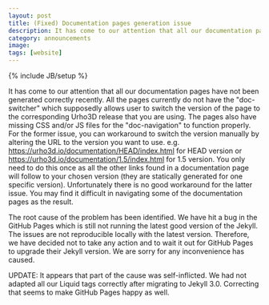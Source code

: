 ```yaml
---
layout: post
title: (Fixed) Documentation pages generation issue
description: It has come to our attention that all our documentation pages have not been generated correctly recently.
category: announcements
image:
tags: [website]
---
```

{% include JB/setup %}

It has come to our attention that all our documentation pages have not been generated correctly recently. All the pages currently do not have the "doc-switcher" which supposedly allows user to switch the version of the page to the corresponding Urho3D release that you are using. The pages also have missing CSS and/or JS files for the "doc-navigation" to function properly. For the former issue, you can workaround to switch the version manually by altering the URL to the version you want to use. e.g. https://urho3d.io/documentation/HEAD/index.html for HEAD version or https://urho3d.io/documentation/1.5/index.html for 1.5 version. You only need to do this once as all the other links found in a documentation page will follow to your chosen version (they are statically generated for one specific version). Unfortunately there is no good workaround for the latter issue. You may find it difficult in navigating some of the documentation pages as the result.

The root cause of the problem has been identified. We have hit a bug in the GitHub Pages which is still not running the latest good version of the Jekyll. The issues are not reproducible locally with the latest version. Therefore, we have decided not to take any action and to wait it out for GitHub Pages to upgrade their Jekyll version. We are sorry for any inconvenience has caused.

UPDATE: It appears that part of the cause was self-inflicted. We had not adapted all our Liquid tags correctly after migrating to Jekyll 3.0. Correcting that seems to make GitHub Pages happy as well.
